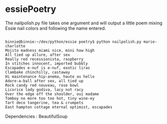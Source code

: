 essiePoetry
============

The nailpolish.py file takes one argument and will output a little poem mixing Essie nail colors and following the name entered.

<code>
binnie@binnie:~/dev/python/essie poetry$ python nailpolish.py marie-charlotte  
Mojito madness miami nice, mini how high  
All tied up allure, after sex  
Really red recessionista, raspberry  
In stitches innocent, imported bubbly  
Escapades e-nuf is e-nuf, exotic liras  
Clambake chinchilly, castaway  
Hi maintenance hip-anema, haute as hello  
Adore-a-ball after sex, all tied up  
Rock candy red nouveau, rose bowl  
Licorice lady godiva, lacy not racy  
Over the edge off the shoulder, oui madame  
Tomboy no more too too hot, tiny wine-ey  
Tart deco tangerine, tea & crumpets  
East hampton cottage eternal optimist, escapades  
</code>

Dependencies : BeautifulSoup
